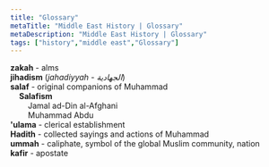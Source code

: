 ```yaml
---
title: "Glossary"
metaTitle: "Middle East History | Glossary"
metaDescription: "Middle East History | Glossary"
tags: ["history","middle east","Glossary"]
---
```


**zakah** - alms  
**jihadism** (*jahadiyyah - الجهادية*)  
**salaf** - original companions of Muhammad  
&nbsp;&nbsp;&nbsp;&nbsp;**Salafism**  
&nbsp;&nbsp;&nbsp;&nbsp;&nbsp;&nbsp;&nbsp;&nbsp;Jamal ad-Din al-Afghani  
&nbsp;&nbsp;&nbsp;&nbsp;&nbsp;&nbsp;&nbsp;&nbsp;Muhammad Abdu  
**'ulama** - clerical establishment  
**Hadith** - collected sayings and actions of Muhammad  
**ummah** - caliphate, symbol of the global Muslim community, nation  
**kafir** - apostate  
